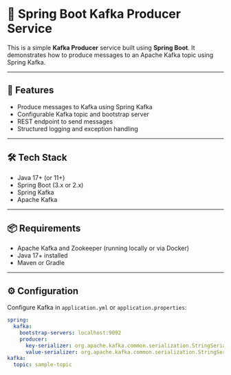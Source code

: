 # 🧵 Spring Boot Kafka Producer Service

This is a simple **Kafka Producer** service built using **Spring Boot**. It demonstrates how to produce messages to an Apache Kafka topic using Spring Kafka.

---

## 🚀 Features

- Produce messages to Kafka using Spring Kafka
- Configurable Kafka topic and bootstrap server
- REST endpoint to send messages
- Structured logging and exception handling

---

## 🛠 Tech Stack

- Java 17+ (or 11+)
- Spring Boot (3.x or 2.x)
- Spring Kafka
- Apache Kafka

---

## 📦 Requirements

- Apache Kafka and Zookeeper (running locally or via Docker)
- Java 17+ installed
- Maven or Gradle

---

## ⚙️ Configuration

Configure Kafka in `application.yml` or `application.properties`:

```yaml
spring:
  kafka:
    bootstrap-servers: localhost:9092
    producer:
      key-serializer: org.apache.kafka.common.serialization.StringSerializer
      value-serializer: org.apache.kafka.common.serialization.StringSerializer
kafka:
  topic: sample-topic
